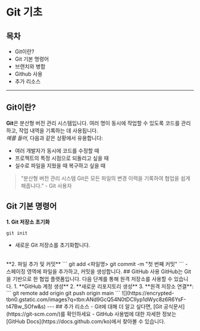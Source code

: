 # Git 기초
## 목차
- Git이란?
- Git 기본 명령어
- 브랜치와 병합
- Github 사용
- 추가 리소스
---
## Git이란?

**Git**은 분산형 버전 관리 시스템입니다. 여러 명이 동시에 작업할 수 있도록 코드를 관리하고, 작업 내역을 기록하는 데 사용됩니다.
<br>
*예를 들어*, 다음과 같은 상황에서 유용합니다:
- 여러 개발자가 동시에 코드를 수정할 때
- 프로젝트의 특정 시점으로 되돌리고 싶을 때
- 실수로 파일을 지웠을 때 복구하고 싶을 때

> "분산형 버전 관리 시스템 Git은 모든 파일의 변경 이력을 기록하여 협업을 쉽게 해줍니다." - Git 사용자

## Git 기본 명령어
**1. Git 저장소 초기화**
```
git init
```
- 새로운 Git 저장소를 초기화합니다.
<br>
**2. 파일 추가 및 커밋**
```
git add <파일명>
git commit -m "첫 번째 커밋"
```
- 스페이징 영역에 파일을 추가하고, 커밋을 생성합니다.
## GitHub 사용
GitHub는 Git을 기반으로 한 협업 플랫폼입니다. 다음 단계를 통해 원격 저장소를 사용할 수 있습니다.
1. **GitHub 계정 생성**
2. **새로운 리포지토리 생성**
3. **원격 저장소 연결**:
```
git remote add origin <GitHb 저장소 URL>
git push origin main
```
![](https://encrypted-tbn0.gstatic.com/images?q=tbn:ANd9GcQ54N0tDCIIyp1dWyc8z6R6YsF-t47Bw_SOfw&s)
---
## 추가 리소스
- Git에 대해 더 알고 싶다면, [Git 공식문서](https://git-scm.com/)를 확인하세요
- GitHub 사용법에 대한 자세한 정보는 [GitHub Docs](https://docs.github.com/ko)에서 찾아볼 수 있습니다.

